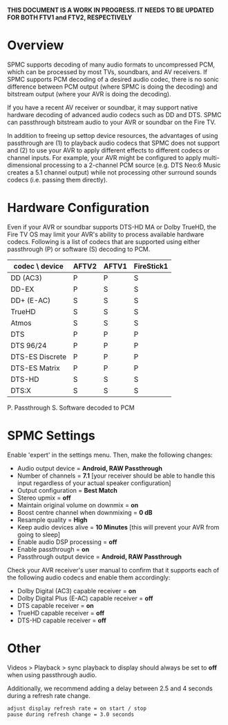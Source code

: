 **THIS DOCUMENT IS A WORK IN PROGRESS. IT NEEDS TO BE UPDATED FOR BOTH FTV1 and FTV2, RESPECTIVELY**

# Overview

SPMC supports decoding of many audio formats to uncompressed PCM, which can be processed by most TVs, soundbars, and AV receivers. If SPMC supports PCM decoding of a desired audio codec, there is no sonic difference between PCM output (where SPMC is doing the decoding) and bitstream output (where your AVR is doing the decoding).

If you have a recent AV receiver or soundbar, it may support native hardware decoding of advanced audio codecs such as DD and DTS. SPMC can passthrough bitstream audio to your AVR or soundbar on the Fire TV. 

In addition to freeing up settop device resources, the advantages of using passthrough are (1) to playback audio codecs that SPMC does not support and (2) to use your AVR to apply different effects to different codecs or channel inputs. For example, your AVR might be configured to apply multi-dimensional processing to a 2-channel PCM source (e.g. DTS Neo:6 Music creates a 5.1 channel output) while not processing other surround sounds codecs (i.e. passing them directly).

# Hardware Configuration
Even if your AVR or soundbar  supports DTS-HD MA or Dolby TrueHD, the Fire TV OS may limit your AVR's ability to process available hardware codecs. Following is a list of codecs that are supported using either passthrough (P) or software (S) decoding to PCM.


codec \ device | AFTV2 | AFTV1 | FireStick1
-------------- | ----- | ----- | ----------
DD (AC3) | P | P | S
DD-EX |  P  |  S  |  S
DD+ (E-AC) |  S  |  S  |  S
TrueHD |  S  |  S  |  S
Atmos |  S  |  S  |  S
DTS |  P  |  P  |  P
DTS 96/24 |  P  |  P  |  P
DTS-ES Discrete |  P  |  P  |  P
DTS-ES Matrix |  P  |  P  |  P
DTS-HD |  S  |  S  |  S
DTS:X |  S  |  S  |  S

P. Passthrough
S. Software decoded to PCM


# SPMC Settings
Enable 'expert' in the settings menu. Then, make the following changes:

* Audio output device = **Android, RAW Passthrough**
* Number of channels = **7.1** [your receiver should be able to handle this input regardless of your actual speaker configuration]
* Output configuration = **Best Match** 
* Stereo upmix = **off**
* Maintain original volume on downmix = **on**
* Boost centre channel when downmixing = **0 dB**
* Resample quality = **High**
* Keep audio devices alive = **10 Minutes** [this will prevent your AVR from going to sleep]
* Enable audio DSP processing = **off**
* Enable passthrough = **on**
* Passthrough output device = **Android, RAW Passthrough**

Check your AVR receiver's user manual to confirm that it supports each of the following audio codecs and enable them accordingly:

* Dolby Digital (AC3) capable receiver = **on**
* Dolby Digital Plus (E-AC) capable receiver = **off**
* DTS capable receiver = **on**
* TrueHD capable receiver = **off**
* DTS-HD capable receiver = **off**

# Other
Videos > Playback > sync playback to display should always be set to **off** when using passthrough audio.

Additionally, we recommend adding a delay between 2.5 and 4 seconds during a refresh rate change. 

```
adjust display refresh rate = on start / stop
pause during refresh change = 3.0 seconds 
```